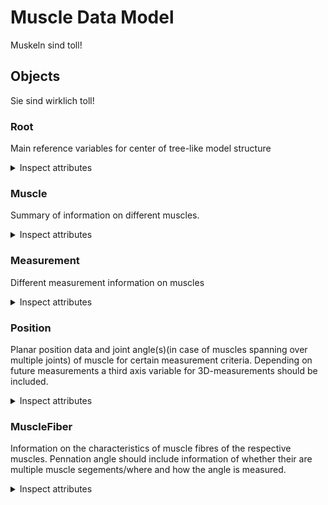 # Muscle Data Model

Muskeln sind toll!

## Objects

Sie sind wirklich toll!

### Root

Main reference variables for center of tree-like model structure

<details>
  <summary>Inspect attributes</summary>
  
- muscles
  - Type: Muscle
  - Description: All muscles
  - Multiple: True
-measurements
  - Type: Measurement
  - Description: Type of measurement
  - Multiple: True
</details>

### Muscle

Summary of information on different muscles. 

<details>
  <summary>Inspect attributes</summary>

- name
  - Type: string
  - Description: Name of the muscle
- isometric_measurements
  - Type: Measurement
  - Description: Measurements with regard to the muscle at constant length
- isokinetic_measurements
  - Type: Measurement
  - Description: Measurements with regard to the muscle at constant motion
</details>

### Measurement

Different measurement information on muscles

<details>
  <summary>Inspect attributes</summary>
  
- isometric_measurements
  - Type: Measurement
  - Description: Measurements at same muscle length
  - Multiple: True
- isokinetic_measurements
  - Type: Measurement
  - Description: Measurements with constant muscle movement
  - Multiple: True
- force-length-relationship
  - Type: array
  - Description: Force exerted at different muscle lengths, isometric measurement
- force-velocity-relationship
  - Type: array
  - Description: Force exerted at different contraction velocities, isokinetic measurement
- contraction-histoy dependent effects
  - Type: string
  - Description: Information on whether (residual) force-enhancement and/or force-depression have been recorded for the respective muscle, combination of isometric and isokinetic measurement
- residual force-enhancement
  - Type: float
  - Description: Amount of force-enhancement in % of maximum isometric contraction force, combination of isometric and isokinetic measurement
- residual force-depression
  - Type: float
  - Description: Amount of force-depression in % of maximum isometric contraction force, combination of isometric and isokinetic measurement
- force
  - Type: float
  - Description: Maximum isometric contraction force
- velocity
  - Type: float
  - Description: Maximum isokinetic contraction velocity
- position
  - Type: Position
  - Description: Spatial data
- live_position
  - Type: Position
  - Description: Live positions
  - Multiple: True
- fiber
  - Type: MuscleFiber
  - Description: Current state of the fiber
- muscle thickness
  - Type: array
  - Description: Information on the muscle thickness of the respective muscle, for bipenate/segmented muscles information of the different compartments as well as the sum is included
</details>

### Position

Planar position data and joint angle(s)(in case of muscles spanning over multiple joints) of muscle for certain measurement criteria. Depending on future measurements a third axis variable for 3D-measurements should be included.

<details>
  <summary>Inspect attributes</summary>

- x
  - Type: float
  - Description: X-coordinate of the point
- y
  - Type: float
  - Description: X-coordinate of the point
- degree
  - Type: float
  - Description: Degree in relation to zero-position of the foot
</details>

### MuscleFiber

Information on the characteristics of muscle fibres of the respective muscles. Pennation angle should include information of whether their are multiple muscle segements/where and how the angle is measured.

<details>
  <summary>Inspect attributes</summary>

- force
  - Type: float
  - Description: Force of the fiber
- length
  - Type: float
  - Description: Length of the fiber
- pennation_angle
  - Type: float
  - Description: Angle of pennation
  - Min: 0
  - Max: 89
</details>

